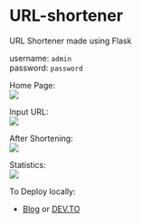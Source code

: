 # URL-shortener

URL Shortener made using Flask  

username: `admin`   
password: `password`   

Home Page:   
![](https://i.imgur.com/4BZ0lyl.jpg)

Input URL:  
![](https://i.imgur.com/6F3nbZr.png)

After Shortening:  
![](https://i.imgur.com/QOPoG4x.jpg)

Statistics:  
![](https://i.imgur.com/vjErV0M.jpg)

To Deploy locally:  
- [Blog](https://rithvik78.github.io/blog/urlshortener/) or [DEV.TO](https://dev.to/rithvik78/seven-url-shortener-13n4) 
